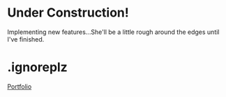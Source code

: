 # Under Construction!

Implementing new features...She'll be a little rough around the edges until I've finished.

# .ignoreplz

[Portfolio](https://heathbanner.github.io/)
